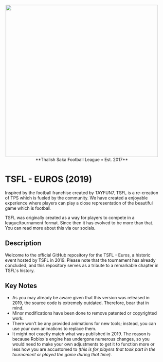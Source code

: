 <p align="center">
  <img width="500" height="500" src="https://github.com/thaalish/tsfl-euros/assets/85063798/e032066b-8817-4a8e-af05-c724014335f2">
  <br>
  **Thalish Saka Football League • Est. 2017**
  <h1>TSFL - EUROS (2019)</h1>
</p>

Inspired by the football franchise created by TAYFUN7, TSFL is a re-creation of TPS which is fueled by the community. We have created a enjoyable experience where players can play a close representation of the beautiful game which is football.

TSFL was originally created as a way for players to compete in a league/tournament format. Since then it has evolved to be more than that. You can read more about this via our socials.

## Description
Welcome to the official GitHub repository for the TSFL - Euros, a historic event hosted by TSFL in 2019. Please note that the tournament has already concluded, and this repository serves as a tribute to a remarkable chapter in TSFL's history.

## Key Notes
- As you may already be aware given that this version was released in 2019, the source code is extremely outdated. Therefore, bear that in mind.
- Minor modifications have been done to remove patented or copyrighted work.
- There won't be any provided animations for new tools; instead, you can use your own animations to replace them.
- It might not exactly match what was published in 2019. The reason is because Roblox's engine has undergone numerous changes, so you would need to make your own adjustments to get it to function more or less how you are accustomed to *(this is for players that took part in the tournament or played the game during that time)*.
